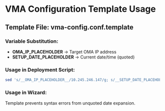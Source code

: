 # VMA Configuration Template Usage

## Template File: vma-config.conf.template

### Variable Substitution:
- __OMA_IP_PLACEHOLDER__ → Target OMA IP address
- __SETUP_DATE_PLACEHOLDER__ → Current date/time (quoted)

### Usage in Deployment Script:
```bash
sed 's/__OMA_IP_PLACEHOLDER__/10.245.246.147/g; s/__SETUP_DATE_PLACEHOLDER__/'"$(date)"'/g' vma-config.conf.template > /opt/vma/vma-config.conf
```

### Usage in Wizard:
Template prevents syntax errors from unquoted date expansion.
